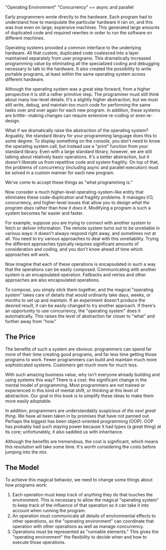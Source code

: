 "Operating Environment"
"Concurrency" == async and parallel

Early programmers wrote directly to the hardware. 
Each program had to understand how to manipulate the particular hardware it ran on, and this was true even on large, expensive machines.
This generated large amounts of duplicated code and required rewrites in order to run the software on different machines.

Operating systems provided a common interface to the underlying hardware.
All that custom, duplicated code coalesced into a layer maintained separately from user programs.
This dramatically increased programming value by eliminating all the specialized coding and debugging necessary to talk to the hardware.
It also created the possibility to write portable programs, at least within the same operating system across different hardware.

Although the operating system was a great step forward, from a higher perspective it is still a rather primitive step.
The programmer must still think about many low-level details.
It's a slightly higher abstraction, but we must still write, debug, and maintain too much code for performing the same tasks over and over again for each new program.
In addition, these systems are brittle--making changes can require extensive re-coding or even re-design.

What if we dramatically raise the abstraction of the operating system?
Arguably, the standard library for your programming language does this to some degree.
To display something on the console, you don't need to know the operating system call, but instead use a "print" function from your standard library.
Even with a large standard library, however, we are still talking about relatively basic operations.
It's a better abstraction, but it doesn't liberate us from repetitive code and system fragility.
On top of that, the problems of concurrency (including async and parallel execution) must be solved in a custom manner for each new program.

We've come to accept these things as "what programming is."

Now consider a much higher-level operating-system-like entity that eliminates these code-duplication and fragility problems.
It manages I/O, concurrency, and higher-level issues that allow you to design *what the program does* rather than *how it does it*.
Modifying a program is such a system becomes far easier and faster.

For example, suppose you are trying to connect with another system to fetch or deliver information.
The remote system turns out to be unreliable in various ways: it doesn't always respond right away, and sometimes not at all.
You need to try various approaches to deal with this unreliability.
Trying the different approaches typically requires significant amounts of consideration and coding, and you don't know ahead of time which approaches will work.

Now imagine that each of these operations is encapsulated in such a way that the operations can be easily composed.
Communicating with another system is an encapsulated operation.
Fallbacks and retries and other approaches are also encapsulated operations.

To compose, you simply stick them together, and the magical "operating system" takes care of details that would ordinarily take days, weeks, or months to set up and maintain.
If an experiment doesn't produce the desired result, it can be easily changed to try another approach.
If there's an opportunity to use concurrency, the "operating system" does it automatically.
This raises the level of abstraction far closer to "what" and further away from "how."

## The Price

The benefits of such a system are obvious: programmers can spend far more of their time creating good programs, and far less time getting those programs to work.
Fewer programmers can build and maintain much more sophisticated systems.
Customers get much more for much less.

With such amazing business value, why isn't everyone already building and using systems this way?
There is a cost: the significant change in the mental model of programming.
Most programmers are not trained or experienced in this kind of mental shift, or thinking at this level of abstraction.
Our goal in this book is to simplify these ideas to make them more easily adoptable.

In addition, programmers are understandably suspicious of _the next great thing_.
We have all been taken in by promises that have not panned out.
Perhaps the biggest has been object-oriented programming (OOP).
OOP has probably had such staying power because it had types (a great thing) at its core; unfortunately, it also saddled us with inheritance.

Although the benefits are tremendous, the cost is significant, which means this revolution will take some time.
It's worth considering the costs before jumping into the mix.

## The Model

To achieve this magical behavior, we need to change some things about how programs work:

1. Each operation must keep track of anything they do that touches the environment. This is necessary to allow the magical "operating system" to keep track of the influence of that operation so it can take it into account when running the program.
2. An operation must communicate all details of environmental effects to other operations, so the "operating environment" can coordinate that operation with other operations as well as manage concurrency.
3. Operations must be represented as "runnable elements." This gives the "operating environment" the flexibility to decide when and how to execute those operations.
